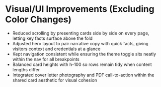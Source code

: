 ﻿# Visual/UI Improvements (Excluding Color Changes)

- Reduced scrolling by presenting cards side by side on every page, letting key facts surface above the fold
- Adjusted hero layout to pair narrative copy with quick facts, giving visitors context and credentials at a glance
- Kept navigation consistent while ensuring the theme toggle sits neatly within the nav for all breakpoints
- Balanced card heights with h-100 so rows remain tidy when content lengths differ
- Integrated cover letter photography and PDF call-to-action within the shared card aesthetic for visual cohesion
